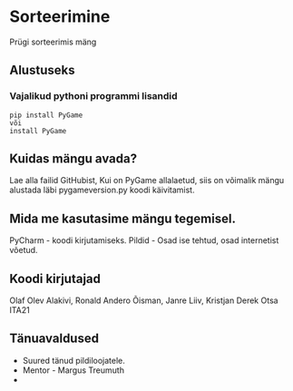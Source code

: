 # Sorteerimine

Prügi sorteerimis mäng

## Alustuseks

### Vajalikud pythoni programmi lisandid

```
pip install PyGame
või
install PyGame
```

## Kuidas mängu avada?

Lae alla failid GitHubist, Kui on PyGame allalaetud, siis on võimalik mängu alustada läbi pygameversion.py koodi käivitamist.

## Mida me kasutasime mängu tegemisel.

PyCharm - koodi kirjutamiseks.
Pildid - Osad ise tehtud, osad internetist võetud.

## Koodi kirjutajad

Olaf Olev Alakivi, Ronald Andero Õisman, Janre Liiv, Kristjan Derek Otsa
ITA21

## Tänuavaldused

* Suured tänud pildiloojatele.
* Mentor - Margus Treumuth
* 
